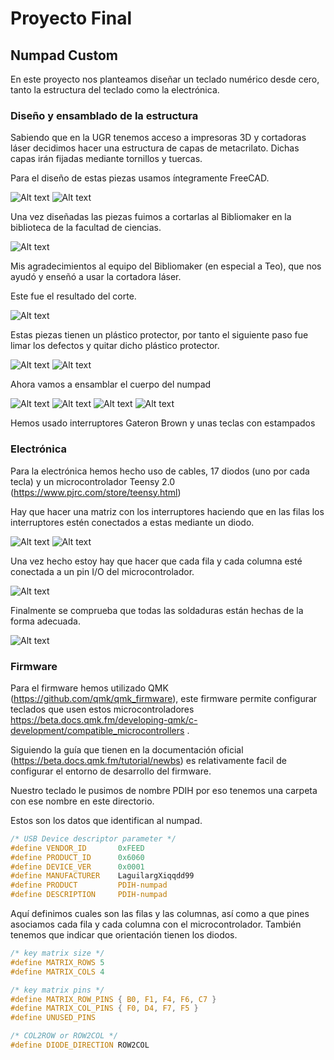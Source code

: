 # Proyecto Final

## Numpad Custom

En este proyecto nos planteamos diseñar un teclado numérico desde cero, tanto la estructura del teclado como la electrónica.

### Diseño y ensamblado de la estructura

Sabiendo que en la UGR tenemos acceso a impresoras 3D y cortadoras láser decidimos hacer una estructura de capas de metacrilato. Dichas capas irán fijadas mediante tornillos y tuercas.

Para el diseño de estas piezas usamos íntegramente FreeCAD.


![Alt text](./img/2021-04-18-122013.jpg?raw=true "Corte en Bibliomaker")
![Alt text](./img/2021-04-18-122111.jpg?raw=true "Corte en Bibliomaker")

Una vez diseñadas las piezas fuimos a cortarlas al Bibliomaker en la biblioteca de la facultad de ciencias.

![Alt text](./img/photo_2021-04-08_11-33-59.jpg?raw=true "Corte en Bibliomaker")

Mis agradecimientos al equipo del Bibliomaker (en especial a Teo), que nos ayudó y enseñó a usar la cortadora láser.

Este fue el resultado del corte.

![Alt text](./img/photo_2021-04-08_11-33-46.jpg?raw=true "Corte terminado")

Estas piezas tienen un plástico protector, por tanto el siguiente paso fue limar los defectos y quitar dicho plástico protector.

![Alt text](./img/photo_2021-03-15_12-22-49.jpg?raw=true "Corte procesado")
![Alt text](./img/photo_2021-04-08_11-35-46.jpg?raw=true "Corte procesado")

Ahora vamos a ensamblar el cuerpo del numpad

![Alt text](./img/photo_2021-03-15_17-19-52.jpg?raw=true "Ensamblaje")
![Alt text](./img/photo_2021-04-08_11-35-42.jpg?raw=true "Ensamblaje")
![Alt text](./img/photo_2021-04-08_11-35-28.jpg?raw=true "Ensamblaje")
![Alt text](./img/photo_2021-04-08_11-35-32.jpg?raw=true "Ensamblaje")



Hemos usado interruptores Gateron Brown y unas teclas con estampados

### Electrónica

Para la electrónica hemos hecho uso de cables, 17 diodos (uno por cada tecla) y un microcontrolador Teensy 2.0 (https://www.pjrc.com/store/teensy.html)

Hay que hacer una matriz con los interruptores haciendo que en las filas los interruptores estén conectados a estas mediante un diodo.

![Alt text](./img/photo_2021-03-15_22-38-00.jpg?raw=true "Corte procesado")
![Alt text](./img/photo_2021-03-19_16-55-41.jpg?raw=true "Corte procesado")

Una vez hecho estoy hay que hacer que cada fila y cada columna esté conectada a un pin I/O del microcontrolador.

![Alt text](./img/photo_2021-03-19_17-09-47.jpg?raw=true "Corte procesado")

Finalmente se comprueba que todas las soldaduras están hechas de la forma adecuada.

![Alt text](./img/photo_2021-04-15_15-41-00.jpg?raw=true "Corte procesado")

### Firmware

Para el firmware hemos utilizado QMK (https://github.com/qmk/qmk_firmware), este firmware permite configurar teclados que usen estos microcontroladores https://beta.docs.qmk.fm/developing-qmk/c-development/compatible_microcontrollers .

Siguiendo la guía que tienen en la documentación oficial (https://beta.docs.qmk.fm/tutorial/newbs) es relativamente facil de configurar el entorno de desarrollo del firmware.

Nuestro teclado le pusimos de nombre PDIH por eso tenemos una carpeta con ese nombre en este directorio.

Estos son los datos que identifican al numpad.

```c
/* USB Device descriptor parameter */
#define VENDOR_ID       0xFEED
#define PRODUCT_ID      0x6060
#define DEVICE_VER      0x0001
#define MANUFACTURER    LaguilargXiqqdd99
#define PRODUCT         PDIH-numpad
#define DESCRIPTION     PDIH-numpad
```
Aquí definimos cuales son las filas y las columnas, así como a que pines asociamos cada fila y cada columna con el microcontrolador. También tenemos que indicar que orientación tienen los diodos.

```c
/* key matrix size */
#define MATRIX_ROWS 5
#define MATRIX_COLS 4

/* key matrix pins */
#define MATRIX_ROW_PINS { B0, F1, F4, F6, C7 }
#define MATRIX_COL_PINS { F0, D4, F7, F5 }
#define UNUSED_PINS

/* COL2ROW or ROW2COL */
#define DIODE_DIRECTION ROW2COL
```

